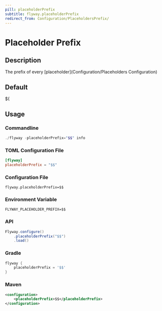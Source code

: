 ```yaml
---
pill: placeholderPrefix
subtitle: flyway.placeholderPrefix
redirect_from: Configuration/PlaceholdersPrefix/
---
```


# Placeholder Prefix

## Description
The prefix of every [placeholder](Configuration/Placeholders Configuration)

## Default
${

## Usage

### Commandline
```powershell
./flyway -placeholderPrefix="$$" info
```

### TOML Configuration File
```toml
[flyway]
placeholderPrefix = "$$"
```

### Configuration File
```properties
flyway.placeholderPrefix=$$
```

### Environment Variable
```properties
FLYWAY_PLACEHOLDER_PREFIX=$$
```

### API
```java
Flyway.configure()
    .placeholderPrefix("$$")
    .load()
```

### Gradle
```groovy
flyway {
    placeholderPrefix = '$$'
}
```

### Maven
```xml
<configuration>
    <placeholderPrefix>$$</placeholderPrefix>
</configuration>
```
